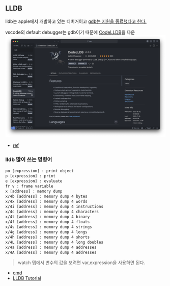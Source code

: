 ## LLDB

lldb는 apple에서 개발하고 있는 디버거이고 [gdb는 지원을 종료했다고 한다.](https://stackoverflow.com/questions/67310123/how-to-install-gdb-on-mac-m1-apple-silicon)

vscode의 default debugger는 gdb이기 때문에 [CodeLLDB](https://github.com/vadimcn/codelldb/blob/master/MANUAL.md)을 다운
![](img/lldb.png)
- [ref](https://velog.io/@hye0n/Mac-%ED%99%98%EA%B2%BD-vscode-%EC%97%90%EC%84%9C-C%EC%96%B8%EC%96%B4-%EA%B0%9C%EB%B0%9C%ED%99%98%EA%B2%BD-%EC%84%B8%ED%8C%85-feat.%EB%94%94%EB%B2%84%EA%B9%85)

### lldb 많이 쓰는 명령어

```
po [expression] : print object
p [expression] : print
e [expression] : evaluate
fr v : frame variable
x [address] : memory dump
x/4b [address] : memory dump 4 bytes
x/4x [address] : memory dump 4 words
x/4i [address] : memory dump 4 instructions
x/4c [address] : memory dump 4 characters
x/4t [address] : memory dump 4 binary
x/4f [address] : memory dump 4 floats
x/4s [address] : memory dump 4 strings
x/4g [address] : memory dump 4 longs
x/4h [address] : memory dump 4 shorts
x/4L [address] : memory dump 4 long doubles
x/4a [address] : memory dump 4 addresses
x/4A [address] : memory dump 4 addresses
```
> watch 탭에서 변수의 값을 보려면 var,expression을 사용하면 된다.

- [cmd](https://lldb.llvm.org/use/map.html)
- [LLDB Tutorial](https://lldb.llvm.org/use/tutorial.html)
